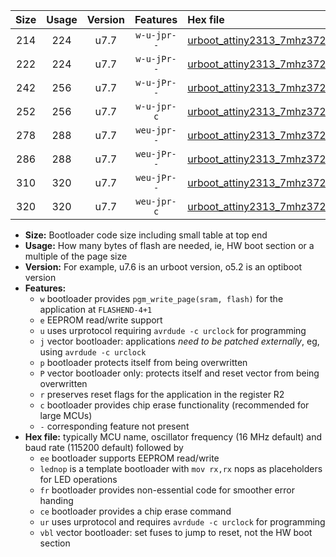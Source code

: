 |Size|Usage|Version|Features|Hex file|
|:-:|:-:|:-:|:-:|:--|
|214|224|u7.7|`w-u-jpr--`|[urboot_attiny2313_7mhz3728_115200bps_lednop_ur_vbl.hex](https://raw.githubusercontent.com/stefanrueger/urboot.hex/main/mcus/attiny2313/fcpu_7mhz3728/115200_bps/urboot_attiny2313_7mhz3728_115200bps_lednop_ur_vbl.hex)|
|222|224|u7.7|`w-u-jPr--`|[urboot_attiny2313_7mhz3728_115200bps_ur_vbl.hex](https://raw.githubusercontent.com/stefanrueger/urboot.hex/main/mcus/attiny2313/fcpu_7mhz3728/115200_bps/urboot_attiny2313_7mhz3728_115200bps_ur_vbl.hex)|
|242|256|u7.7|`w-u-jPr--`|[urboot_attiny2313_7mhz3728_115200bps_lednop_fr_ur_vbl.hex](https://raw.githubusercontent.com/stefanrueger/urboot.hex/main/mcus/attiny2313/fcpu_7mhz3728/115200_bps/urboot_attiny2313_7mhz3728_115200bps_lednop_fr_ur_vbl.hex)|
|252|256|u7.7|`w-u-jpr-c`|[urboot_attiny2313_7mhz3728_115200bps_lednop_fr_ce_ur_vbl.hex](https://raw.githubusercontent.com/stefanrueger/urboot.hex/main/mcus/attiny2313/fcpu_7mhz3728/115200_bps/urboot_attiny2313_7mhz3728_115200bps_lednop_fr_ce_ur_vbl.hex)|
|278|288|u7.7|`weu-jpr--`|[urboot_attiny2313_7mhz3728_115200bps_ee_lednop_ur_vbl.hex](https://raw.githubusercontent.com/stefanrueger/urboot.hex/main/mcus/attiny2313/fcpu_7mhz3728/115200_bps/urboot_attiny2313_7mhz3728_115200bps_ee_lednop_ur_vbl.hex)|
|286|288|u7.7|`weu-jPr--`|[urboot_attiny2313_7mhz3728_115200bps_ee_ur_vbl.hex](https://raw.githubusercontent.com/stefanrueger/urboot.hex/main/mcus/attiny2313/fcpu_7mhz3728/115200_bps/urboot_attiny2313_7mhz3728_115200bps_ee_ur_vbl.hex)|
|310|320|u7.7|`weu-jPr--`|[urboot_attiny2313_7mhz3728_115200bps_ee_lednop_fr_ur_vbl.hex](https://raw.githubusercontent.com/stefanrueger/urboot.hex/main/mcus/attiny2313/fcpu_7mhz3728/115200_bps/urboot_attiny2313_7mhz3728_115200bps_ee_lednop_fr_ur_vbl.hex)|
|320|320|u7.7|`weu-jpr-c`|[urboot_attiny2313_7mhz3728_115200bps_ee_lednop_fr_ce_ur_vbl.hex](https://raw.githubusercontent.com/stefanrueger/urboot.hex/main/mcus/attiny2313/fcpu_7mhz3728/115200_bps/urboot_attiny2313_7mhz3728_115200bps_ee_lednop_fr_ce_ur_vbl.hex)|

- **Size:** Bootloader code size including small table at top end
- **Usage:** How many bytes of flash are needed, ie, HW boot section or a multiple of the page size
- **Version:** For example, u7.6 is an urboot version, o5.2 is an optiboot version
- **Features:**
  + `w` bootloader provides `pgm_write_page(sram, flash)` for the application at `FLASHEND-4+1`
  + `e` EEPROM read/write support
  + `u` uses urprotocol requiring `avrdude -c urclock` for programming
  + `j` vector bootloader: applications *need to be patched externally*, eg, using `avrdude -c urclock`
  + `p` bootloader protects itself from being overwritten
  + `P` vector bootloader only: protects itself and reset vector from being overwritten
  + `r` preserves reset flags for the application in the register R2
  + `c` bootloader provides chip erase functionality (recommended for large MCUs)
  + `-` corresponding feature not present
- **Hex file:** typically MCU name, oscillator frequency (16 MHz default) and baud rate (115200 default) followed by
  + `ee` bootloader supports EEPROM read/write
  + `lednop` is a template bootloader with `mov rx,rx` nops as placeholders for LED operations
  + `fr` bootloader provides non-essential code for smoother error handing
  + `ce` bootloader provides a chip erase command
  + `ur` uses urprotocol and requires `avrdude -c urclock` for programming
  + `vbl` vector bootloader: set fuses to jump to reset, not the HW boot section
